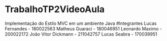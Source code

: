 # TrabalhoTP2VideoAula
Implementação do Estilo MVC em um ambiente Java
#Integrantes
Lucas Fernandes - 180022563
Matheus Guaraci - 180046951
Leonardo Maximo - 200022172
João Vitor Dickmann - 211042757
Lucas Seabra - 170039951
